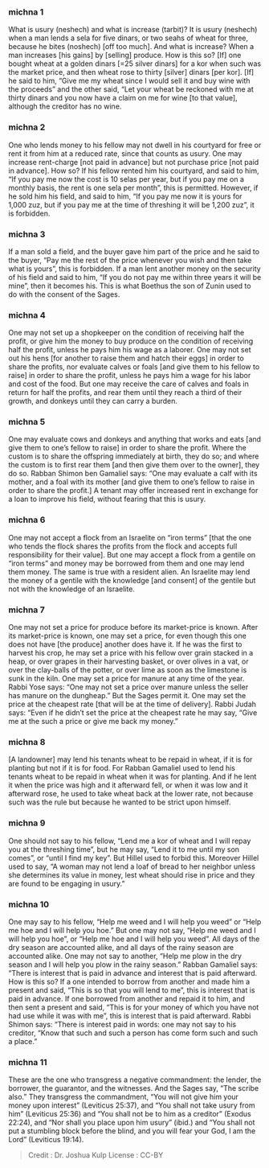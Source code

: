 
### michna 1
What is usury (neshech) and what is increase (tarbit)? It is usury (neshech) when a man lends a sela for five dinars, or two seahs of wheat for three, because he bites (noshech) [off too much]. And what is increase? When a man increases [his gains] by [selling] produce. How is this so? [If] one bought wheat at a golden dinars [=25 silver dinars] for a kor when such was the market price, and then wheat rose to thirty [silver] dinars [per kor]. [If] he said to him, “Give me my wheat since I would sell it and buy wine with the proceeds” and the other said, “Let your wheat be reckoned with me at thirty dinars and you now have a claim on me for wine [to that value], although the creditor has no wine.

### michna 2
One who lends money to his fellow may not dwell in his courtyard for free or rent it from him at a reduced rate, since that counts as usury. One may increase rent-charge [not paid in advance] but not purchase price [not paid in advance]. How so? If his fellow rented him his courtyard, and said to him, “If you pay me now the cost is 10 selas per year, but if you pay me on a monthly basis, the rent is one sela per month”, this is permitted. However, if he sold him his field, and said to him, “If you pay me now it is yours for 1,000 zuz, but if you pay me at the time of threshing it will be 1,200 zuz”, it is forbidden.

### michna 3
If a man sold a field, and the buyer gave him part of the price and he said to the buyer, “Pay me the rest of the price whenever you wish and then take what is yours”, this is forbidden. If a man lent another money on the security of his field and said to him, “If you do not pay me within three years it will be mine”, then it becomes his. This is what Boethus the son of Zunin used to do with the consent of the Sages.

### michna 4
One may not set up a shopkeeper on the condition of receiving half the profit, or give him the money to buy produce on the condition of receiving half the profit, unless he pays him his wage as a laborer. One may not set out his hens [for another to raise them and hatch their eggs] in order to share the profits, nor evaluate calves or foals [and give them to his fellow to raise] in order to share the profit, unless he pays him a wage for his labor and cost of the food. But one may receive the care of calves and foals in return for half the profits, and rear them until they reach a third of their growth, and donkeys until they can carry a burden.

### michna 5
One may evaluate cows and donkeys and anything that works and eats [and give them to one’s fellow to raise] in order to share the profit. Where the custom is to share the offspring immediately at birth, they do so; and where the custom is to first rear them [and then give them over to the owner], they do so. Rabban Shimon ben Gamaliel says:  “One may evaluate a calf with its mother, and a foal with its mother [and give them to one’s fellow to raise in order to share the profit.] A tenant may offer increased rent in exchange for a loan to improve his field, without fearing that this is usury.

### michna 6
One may not accept a flock from an Israelite on “iron terms” [that the one who tends the flock shares the profits from the flock and accepts full responsibility for their value]. But one may accept a flock from a gentile on “iron terms” and money may be borrowed from them and one may lend them money. The same is true with a resident alien. An Israelite may lend the money of a gentile with the knowledge [and consent] of the gentile but not with the knowledge of an Israelite.

### michna 7
One may not set a price for produce before its market-price is known. After its market-price is known, one may set a price, for even though this one does not have [the produce] another does have it. If he was the first to harvest his crop, he may set a price with his fellow over grain stacked in a heap, or over grapes in their harvesting basket, or over olives in a vat, or over the clay-balls of the potter, or over lime as soon as the limestone is sunk in the kiln. One may set a price for manure at any time of the year. Rabbi Yose says:  “One may not set a price over manure unless the seller has manure on the dungheap.” But the Sages permit it. One may set the price at the cheapest rate [that will be at the time of delivery]. Rabbi Judah says:  “Even if he didn’t set the price at the cheapest rate he may say, “Give me at the such a price or give me back my money.”

### michna 8
[A landowner] may lend his tenants wheat to be repaid in wheat, if it is for planting but not if it is for food. For Rabban Gamaliel used to lend his tenants wheat to be repaid in wheat when it was for planting. And if he lent it when the price was high and it afterward fell, or when it was low and it afterward rose, he used to take wheat back at the lower rate, not because such was the rule but because he wanted to be strict upon himself.

### michna 9
One should not say to his fellow, “Lend me a kor of wheat and I will repay you at the threshing time”, but he may say, “Lend it to me until my son comes”, or “until I find my key”. But Hillel used to forbid this. Moreover Hillel used to say, “A woman may not lend a loaf of bread to her neighbor unless she determines its value in money, lest wheat should rise in price and they are found to be engaging in usury.”

### michna 10
One may say to his fellow, “Help me weed and I will help you weed” or “Help me hoe and I will help you hoe.” But one may not say, “Help me weed and I will help you hoe”, or “Help me hoe and I will help you weed”. All days of the dry season are accounted alike, and all days of the rainy season are accounted alike. One may not say to another, “Help me plow in the dry season and I will help you plow in the rainy season.” Rabban Gamaliel says: “There is interest that is paid in advance and interest that is paid afterward. How is this so? If a one intended to borrow from another and made him a present and said, “This is so that you will lend to me”, this is interest that is paid in advance. If one borrowed from another and repaid it to him, and then sent a present and said, “This is for your money of which you have not had use while it was with me”, this is interest that is paid afterward. Rabbi Shimon says: “There is interest paid in words:  one may not say to his creditor, “Know that such and such a person has come form such and such a place.”

### michna 11
These are the one who transgress a negative commandment:  the lender, the borrower, the guarantor, and the witnesses. And the Sages say, “The scribe also.” They transgress the commandment, “You will not give him your money upon interest” (Leviticus 25:37), and “You shall not take usury from him” (Leviticus 25:36) and “You shall not be to him as a creditor” (Exodus 22:24), and “Nor shall you place upon him usury” (ibid.) and “You shall not put a stumbling block before the blind, and you will fear your God, I am the Lord” (Leviticus 19:14).

>Credit : Dr. Joshua Kulp
>License : CC-BY